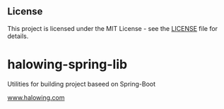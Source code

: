 ## License

This project is licensed under the MIT License - see the [LICENSE](LICENSE) file for details.

# halowing-spring-lib

Utilities for building project baseed on Spring-Boot

www.halowing.com
